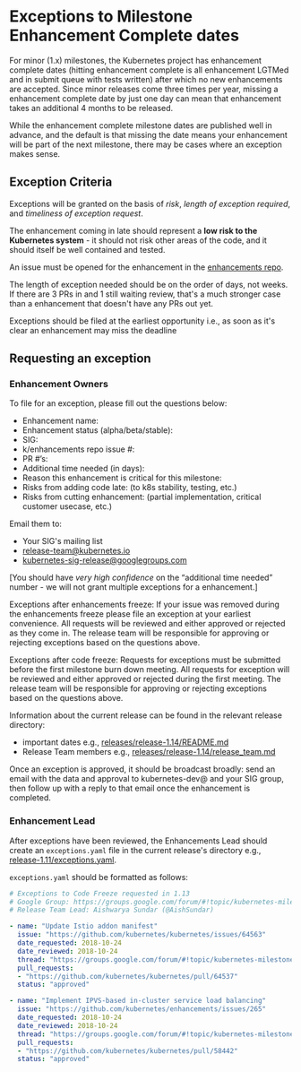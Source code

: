 # Exceptions to Milestone Enhancement Complete dates

For minor (1.x) milestones, the Kubernetes project has enhancement complete dates (hitting enhancement complete is all enhancement LGTMed and in submit queue with tests written) after which no new enhancements are accepted. Since minor releases come three times per year, missing a enhancement complete date by just one day can mean that enhancement takes an additional 4 months to be released.

While the enhancement complete milestone dates are published well in advance, and the default is that missing the date means your enhancement will be part of the next milestone, there may be cases where an exception makes sense.

## Exception Criteria

Exceptions will be granted on the basis of *risk*, *length of exception required*, and *timeliness of exception request*.

The enhancement coming in late should represent a **low risk to the Kubernetes system** - it should not risk other areas of the code, and it should itself be well contained and tested.

An issue must be opened for the enhancement in the [enhancements repo](https://github.com/kubernetes/enhancements/issues).

The length of exception needed should be on the order of days, not weeks. If there are 3 PRs in and 1 still waiting review, that's a much stronger case than a enhancement that doesn't have any PRs out yet.

Exceptions should be filed at the earliest opportunity i.e., as soon as it's clear an enhancement may miss the deadline

## Requesting an exception

### Enhancement Owners

To file for an exception, please fill out the questions below:

- Enhancement name:
- Enhancement status (alpha/beta/stable):
- SIG:
- k/enhancements repo issue #:
- PR #’s:
- Additional time needed (in days):
- Reason this enhancement is critical for this milestone:
- Risks from adding code late: (to k8s stability, testing, etc.)
- Risks from cutting enhancement: (partial implementation, critical customer usecase, etc.)

Email them to:

- Your SIG's mailing list
- release-team@kubernetes.io
- kubernetes-sig-release@googlegroups.com

[You should have *very high confidence* on the “additional time needed” number - we will not grant multiple exceptions for a enhancement.]


Exceptions after enhancements freeze:
If your issue was removed during the enhancements freeze please file an exception at your earliest convenience.  All requests will be reviewed and either approved or rejected as they come in.  The release team will be responsible for approving or rejecting exceptions based on the questions above.  

Exceptions after code freeze: 
Requests for exceptions must be submitted before the first milestone burn down meeting. All requests for exception will be reviewed and either approved or rejected during the first meeting. The release team will be responsible for approving or rejecting exceptions based on the questions above.


Information about the current release can be found in the relevant release directory:
- important dates e.g., [releases/release-1.14/README.md](/releases/release-1.14/README.md)
- Release Team members e.g., [releases/release-1.14/release_team.md](/releases/release-1.14/release_team.md)


Once an exception is approved, it should be broadcast broadly: send an email with the data and approval to kubernetes-dev@ and your SIG group, then follow up with a reply to that email once the enhancement is completed.

### Enhancement Lead

After exceptions have been reviewed, the Enhancements Lead should create an `exceptions.yaml` file in the current release's directory e.g., [release-1.11/exceptions.yaml](release-1.11/exceptions.yaml).


`exceptions.yaml` should be formatted as follows:

```yaml
# Exceptions to Code Freeze requested in 1.13
# Google Group: https://groups.google.com/forum/#!topic/kubernetes-milestone-burndown
# Release Team Lead: Aishwarya Sundar (@AishSundar)

- name: "Update Istio addon manifest"
  issue: "https://github.com/kubernetes/kubernetes/issues/64563"
  date_requested: 2018-10-24
  date_reviewed: 2018-10-24
  thread: "https://groups.google.com/forum/#!topic/kubernetes-milestone-burndown/68ivj9MGBdU"
  pull_requests:
  - "https://github.com/kubernetes/kubernetes/pull/64537"
  status: "approved"

- name: "Implement IPVS-based in-cluster service load balancing"
  issue: "https://github.com/kubernetes/enhancements/issues/265"
  date_requested: 2018-10-24
  date_reviewed: 2018-10-24
  thread: "https://groups.google.com/forum/#!topic/kubernetes-milestone-burndown/MJrcqkLAcn0"
  pull_requests:
  - "https://github.com/kubernetes/kubernetes/pull/58442"
  status: "approved"
```
